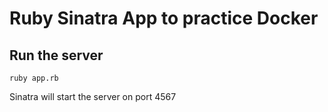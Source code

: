 # Ruby Sinatra App to practice Docker

## Run the server

`ruby app.rb`

Sinatra will start the server on port 4567